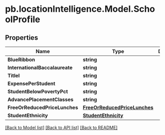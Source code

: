 # pb.locationIntelligence.Model.SchoolProfile
## Properties

Name | Type | Description | Notes
------------ | ------------- | ------------- | -------------
**BlueRibbon** | **string** |  | [optional] 
**InternationalBaccalaureate** | **string** |  | [optional] 
**TitleI** | **string** |  | [optional] 
**ExpensePerStudent** | **string** |  | [optional] 
**StudentBelowPovertyPct** | **string** |  | [optional] 
**AdvancePlacementClasses** | **string** |  | [optional] 
**FreeOrReducedPriceLunches** | [**FreeOrReducedPriceLunches**](FreeOrReducedPriceLunches.md) |  | [optional] 
**StudentEthnicity** | [**StudentEthnicity**](StudentEthnicity.md) |  | [optional] 

[[Back to Model list]](../README.md#documentation-for-models) [[Back to API list]](../README.md#documentation-for-api-endpoints) [[Back to README]](../README.md)

